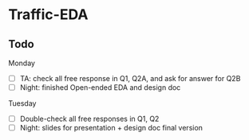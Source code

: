 # Traffic-EDA

## Todo
Monday
- [ ] TA: check all free response in Q1,  Q2A, and ask for answer for Q2B
- [ ] Night: finished Open-ended EDA and design doc

Tuesday
- [ ] Double-check all free responses in Q1, Q2
- [ ] Night: slides for presentation + design doc final version
